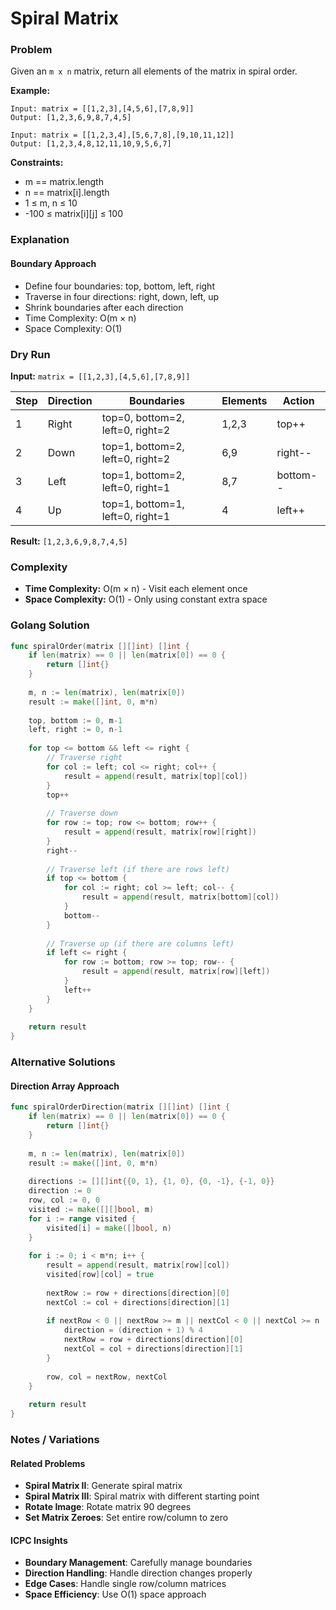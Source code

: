 # Spiral Matrix

### Problem
Given an `m x n` matrix, return all elements of the matrix in spiral order.

**Example:**
```
Input: matrix = [[1,2,3],[4,5,6],[7,8,9]]
Output: [1,2,3,6,9,8,7,4,5]

Input: matrix = [[1,2,3,4],[5,6,7,8],[9,10,11,12]]
Output: [1,2,3,4,8,12,11,10,9,5,6,7]
```

**Constraints:**
- m == matrix.length
- n == matrix[i].length
- 1 ≤ m, n ≤ 10
- -100 ≤ matrix[i][j] ≤ 100

### Explanation

#### **Boundary Approach**
- Define four boundaries: top, bottom, left, right
- Traverse in four directions: right, down, left, up
- Shrink boundaries after each direction
- Time Complexity: O(m × n)
- Space Complexity: O(1)

### Dry Run

**Input:** `matrix = [[1,2,3],[4,5,6],[7,8,9]]`

| Step | Direction | Boundaries | Elements | Action |
|------|-----------|------------|----------|---------|
| 1 | Right | top=0, bottom=2, left=0, right=2 | 1,2,3 | top++ |
| 2 | Down | top=1, bottom=2, left=0, right=2 | 6,9 | right-- |
| 3 | Left | top=1, bottom=2, left=0, right=1 | 8,7 | bottom-- |
| 4 | Up | top=1, bottom=1, left=0, right=1 | 4 | left++ |

**Result:** `[1,2,3,6,9,8,7,4,5]`

### Complexity
- **Time Complexity:** O(m × n) - Visit each element once
- **Space Complexity:** O(1) - Only using constant extra space

### Golang Solution

```go
func spiralOrder(matrix [][]int) []int {
    if len(matrix) == 0 || len(matrix[0]) == 0 {
        return []int{}
    }
    
    m, n := len(matrix), len(matrix[0])
    result := make([]int, 0, m*n)
    
    top, bottom := 0, m-1
    left, right := 0, n-1
    
    for top <= bottom && left <= right {
        // Traverse right
        for col := left; col <= right; col++ {
            result = append(result, matrix[top][col])
        }
        top++
        
        // Traverse down
        for row := top; row <= bottom; row++ {
            result = append(result, matrix[row][right])
        }
        right--
        
        // Traverse left (if there are rows left)
        if top <= bottom {
            for col := right; col >= left; col-- {
                result = append(result, matrix[bottom][col])
            }
            bottom--
        }
        
        // Traverse up (if there are columns left)
        if left <= right {
            for row := bottom; row >= top; row-- {
                result = append(result, matrix[row][left])
            }
            left++
        }
    }
    
    return result
}
```

### Alternative Solutions

#### **Direction Array Approach**
```go
func spiralOrderDirection(matrix [][]int) []int {
    if len(matrix) == 0 || len(matrix[0]) == 0 {
        return []int{}
    }
    
    m, n := len(matrix), len(matrix[0])
    result := make([]int, 0, m*n)
    
    directions := [][]int{{0, 1}, {1, 0}, {0, -1}, {-1, 0}}
    direction := 0
    row, col := 0, 0
    visited := make([][]bool, m)
    for i := range visited {
        visited[i] = make([]bool, n)
    }
    
    for i := 0; i < m*n; i++ {
        result = append(result, matrix[row][col])
        visited[row][col] = true
        
        nextRow := row + directions[direction][0]
        nextCol := col + directions[direction][1]
        
        if nextRow < 0 || nextRow >= m || nextCol < 0 || nextCol >= n || visited[nextRow][nextCol] {
            direction = (direction + 1) % 4
            nextRow = row + directions[direction][0]
            nextCol = col + directions[direction][1]
        }
        
        row, col = nextRow, nextCol
    }
    
    return result
}
```

### Notes / Variations

#### **Related Problems**
- **Spiral Matrix II**: Generate spiral matrix
- **Spiral Matrix III**: Spiral matrix with different starting point
- **Rotate Image**: Rotate matrix 90 degrees
- **Set Matrix Zeroes**: Set entire row/column to zero

#### **ICPC Insights**
- **Boundary Management**: Carefully manage boundaries
- **Direction Handling**: Handle direction changes properly
- **Edge Cases**: Handle single row/column matrices
- **Space Efficiency**: Use O(1) space approach
